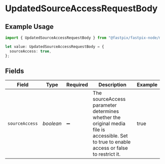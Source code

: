# UpdatedSourceAccessRequestBody

## Example Usage

```typescript
import { UpdatedSourceAccessRequestBody } from "@fastpix/fastpix-node/models/operations";

let value: UpdatedSourceAccessRequestBody = {
  sourceAccess: true,
};
```

## Fields

| Field                                                                                                                                      | Type                                                                                                                                       | Required                                                                                                                                   | Description                                                                                                                                | Example                                                                                                                                    |
| ------------------------------------------------------------------------------------------------------------------------------------------ | ------------------------------------------------------------------------------------------------------------------------------------------ | ------------------------------------------------------------------------------------------------------------------------------------------ | ------------------------------------------------------------------------------------------------------------------------------------------ | ------------------------------------------------------------------------------------------------------------------------------------------ |
| `sourceAccess`                                                                                                                             | *boolean*                                                                                                                                  | :heavy_minus_sign:                                                                                                                         | The sourceAccess parameter determines whether the original media file is accessible. Set to true to enable access or false to restrict it. | true                                                                                                                                       |